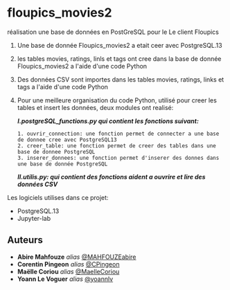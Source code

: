 # floupics_movies2

 réalisation une base de données en PostGreSQL pour le Le client Floupics
 
 1. Une base de  donnée Floupics_movies2 a etait ceer avec PostgreSQL.13
 2. les tables movies, ratings, linls et tags ont cree dans la base de donnée Floupics_movies2 a l'aide d'une code Python
 3. Des données CSV sont importes dans les tables movies, ratings, links et tags a l'aide d'une code Python
 4. Pour une meilleure organisation du code Python, utilisé pour creer les tables et insert les données, deux modules ont realisé:
 
     ***I.postgreSQL_functions.py qui contient les fonctions suivant:***
     
        1. ouvrir_connection: une fonction permet de connecter a une base de donnee cree avec PostgreSQL13
        2. creer_table: une fonction permet de creer des tables dans une base de donnee PostgreSQL
        3. inserer_donnees: une fonction permet d'inserer des donnes dans une base de donnée PostgreSQL
        
     ***II.utilis.py: qui contient des fonctions aident a ouvrire et lire des données CSV***
        
        
        
 Les logiciels utilises dans ce projet:
 - PostgreSQL.13
 - Jupyter-lab
 
 
 ## Auteurs
 
* **Abire Mahfouze** _alias_ [@MAHFOUZEabire](https://github.com/MAHFOUZEabire)
* **Corentin Pingeon** _alias_ [@CPingeon](https://github.com/CPingeon)
* **Maëlle Coriou** _alias_ [@MaelleCoriou](https://github.com/MaelleCoriou)
* **Yoann Le Voguer** _alias_ [@yoannlv](https://github.com/yoannlv)
 
       